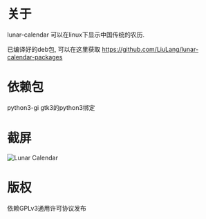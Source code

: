 关于
===
lunar-calendar 可以在linux下显示中国传统的农历.

已编译好的deb包, 可以在这里获取 https://github.com/LiuLang/lunar-calendar-packages

依赖包
=====
python3-gi gtk3的python3绑定

截屏
====
<img src="screenshot/lunar-calendar.png?raw=true" title="Lunar Calendar" />

版权
====
依赖GPLv3通用许可协议发布
